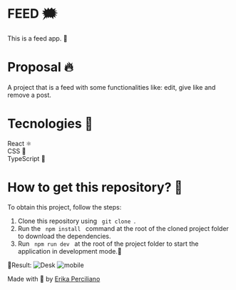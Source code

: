 # FEED 🗯️
This is a feed app. 🚀 <br />
# Proposal 🔥
A project  that is a feed with some functionalities like: edit, give like and remove a post.

# Tecnologies 🚀
React ⚛️ <br />
CSS 🤩 <br />
TypeScript 🦕
# How to get this repository? 🤔
To obtain this project, follow the steps:
1. Clone this repository using <code> git clone </code>.
2. Run the <code> npm install </code> command at the root of the cloned project folder to download the dependencies.
3. Run <code> npm run dev </code> at the root of the project folder to start the application in development mode.🚀

🎯Result:
![Desk](https://github.com/erikaperciliano/Feed/assets/48223561/46a5b8d1-1f27-401d-99e1-49caf4d989ad)
![mobile](https://github.com/erikaperciliano/Feed/assets/48223561/ce1ccf77-36cd-4da0-bd51-551477123d5d)



Made with 💜 by [Erika Perciliano](https://github.com/erikaperciliano)
<br />
